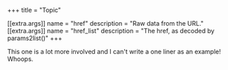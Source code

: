+++
title = "Topic"

[[extra.args]]
name = "href"
description = "Raw data from the URL."
[[extra.args]]
name = "href_list"
description = "The href, as decoded by params2list()"
+++

This one is a lot more involved and I can't write a one liner as an example! Whoops.
